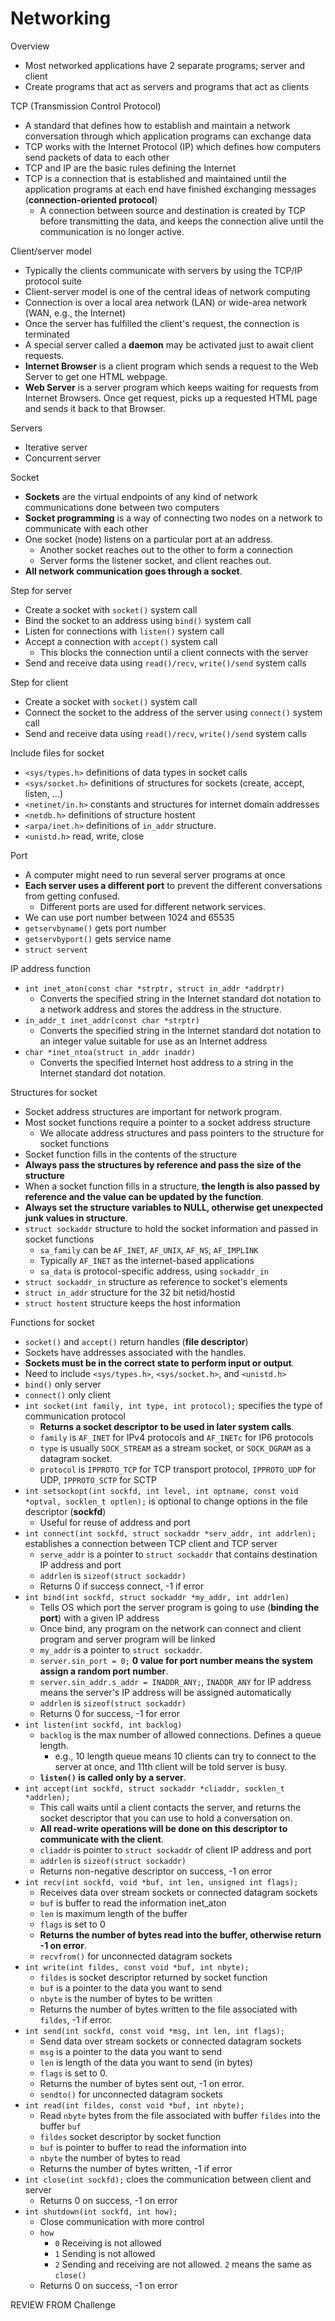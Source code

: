 # Networking

Overview
- Most networked applications have 2 separate programs; server and client
- Create programs that act as servers and programs that act as clients

TCP (Transmission Control Protocol)
- A standard that defines how to establish and maintain a network conversation through which application programs can exchange data
- TCP works with the Internet Protocol (IP) which defines how computers send packets of data to each other
- TCP and IP are the basic rules defining the Internet
- TCP is a connection that is established and maintained until the application programs at each end have finished exchanging messages (**connection-oriented protocol**)
  - A connection between source and destination is created by TCP before transmitting the data, and keeps the connection alive until the communication is no longer active.

Client/server model
- Typically the clients communicate with servers by using the TCP/IP protocol suite
- Client-server model is one of the central ideas of network computing
- Connection is over a local area network (LAN) or wide-area network (WAN, e.g., the Internet)
- Once the server has fulfilled the client's request, the connection is terminated
- A special server called a **daemon** may be activated just to await client requests.
- **Internet Browser** is a client program which sends a request to the Web Server to get one HTML webpage.
- **Web Server** is a server program which keeps waiting for requests from Internet Browsers. Once get request, picks up a requested HTML page and sends it back to that Browser.

Servers
- Iterative server
- Concurrent server

Socket
- **Sockets** are the virtual endpoints of any kind of network communications done between two computers
- **Socket programming** is a way of connecting two nodes on a network to communicate with each other
- One socket (node) listens on a particular port at an address.
  - Another socket reaches out to the other to form a connection
  - Server forms the listener socket, and client reaches out.
- **All network communication goes through a socket**.

Step for server
- Create a socket with `socket()` system call
- Bind the socket to an address using `bind()` system call
- Listen for connections with `listen()` system call
- Accept a connection with `accept()` system call
  - This blocks the connection until a client connects with the server
- Send and receive data using `read()/recv`, `write()/send` system calls

Step for client
- Create a socket with `socket()` system call
- Connect the socket to the address of the server using `connect()` system call
- Send and receive data using `read()/recv`, `write()/send` system calls

Include files for socket
- `<sys/types.h>` definitions of data types in socket calls
- `<sys/socket.h>` definitions of structures for sockets (create, accept, listen, ...)
- `<netinet/in.h>` constants and structures for internet domain addresses
- `<netdb.h>` definitions of structure hostent
- `<arpa/inet.h>` definitions of `in_addr` structure.
- `<unistd.h>` read, write, close

Port
- A computer might need to run several server programs at once
- **Each server uses a different port** to prevent the different conversations from getting confused.
  - Different ports are used for different network services.
- We can use port number between 1024 and 65535
- `getservbyname()` gets port number
- `getservbyport()` gets service name
- `struct servent`

IP address function
- `int inet_aton(const char *strptr, struct in_addr *addrptr)`
  - Converts the specified string in the Internet standard dot notation to a network address and stores the address in the structure.
- `in_addr_t inet_addr(const char *strptr)`
  - Converts the specified string in the Internet standard dot notation to an integer value suitable for use as an Internet address
- `char *inet_ntoa(struct in_addr inaddr)`
  - Converts the specified Internet host address to a string in the Internet standard dot notation.

Structures for socket
- Socket address structures are important for network program.
- Most socket functions require a pointer to a socket address structure
  - We allocate address structures and pass pointers to the structure for socket functions
- Socket function fills in the contents of the structure
- **Always pass the structures by reference and pass the size of the structure**
- When a socket function fills in a structure, **the length is also passed by reference and the value can be updated by the function**.
- **Always set the structure variables to NULL, otherwise get unexpected junk values in structure**.
- `struct sockaddr` structure to hold the socket information and passed in socket functions
  - `sa_family` can be `AF_INET`, `AF_UNIX`, `AF_NS`, `AF_IMPLINK`
  - Typically `AF_INET` as the internet-based applications
  - `sa_data` is protocol-specific address, using `sockaddr_in`
- `struct sockaddr_in` structure as reference to socket's elements
- `struct in_addr` structure for the 32 bit netid/hostid
- `struct hostent` structure keeps the host information

Functions for socket
- `socket()` and `accept()` return handles (**file descriptor**)
- Sockets have addresses associated with the handles.
- **Sockets must be in the correct state to perform input or output**.
- Need to include `<sys/types.h>`, `<sys/socket.h>`, and `<unistd.h>`
- `bind()` only server
- `connect()` only client
- `int socket(int family, int type, int protocol);` specifies the type of communication protocol
  - **Returns a socket descriptor to be used in later system calls**.
  - `family` is `AF_INET` for IPv4 protocols and `AF_INETc` for IP6 protocols
  - `type` is usually `SOCK_STREAM` as a stream socket, or `SOCK_DGRAM` as a datagram socket.
  - `protocol` is `IPPROTO_TCP` for TCP transport protocol, `IPPROTO_UDP` for UDP, `IPPROTO_SCTP` for SCTP
- `int setsockopt(int sockfd, int level, int optname, const void *optval, socklen_t optlen);` is optional to change options in the file descriptor (**sockfd**)
  - Useful for reuse of address and port
- `int connect(int sockfd, struct sockaddr *serv_addr, int addrlen);` establishes a connection between TCP client and TCP server
  - `serve_addr` is a pointer to `struct sockaddr` that contains destination IP address and port
  - `addrlen` is `sizeof(struct sockaddr)`
  - Returns 0 if success connect, -1 if error
- `int bind(int sockfd, struct sockaddr *my_addr, int addrlen)`
  - Tells OS which port the server program is going to use (**binding the port**) with a given IP address
  - Once bind, any program on the network can connect and client program and server program will be linked
  - `my_addr` is a pointer to `struct sockaddr`. 
  - `server.sin_port = 0;` **0 value for port number means the system assign a random port number**.
  - `server.sin_addr.s_addr = INADDR_ANY;`, `INADDR_ANY` for IP address means the server's IP address will be assigned automatically
  - `addrlen` is `sizeof(struct sockaddr)`
  - Returns 0 for success, -1 for error
- `int listen(int sockfd, int backlog)`
  - `backlog` is the max number of allowed connections. Defines a queue length.
    - e.g., 10 length queue means 10 clients can try to connect to the server at once, and 11th client will be told server is busy.
  - **`listen()` is called only by a server**.
- `int accept(int sockfd, struct sockaddr *cliaddr, socklen_t *addrlen);`
  - This call waits until a client contacts the server, and returns the socket descriptor that you can use to hold a conversation on.
  - **All read-write operations will be done on this descriptor to communicate with the client**.
  - `cliaddr` is pointer to `struct sockaddr` of client IP address and port
  - `addrlen` is `sizeof(struct sockaddr)`
  - Returns non-negative descriptor on success, -1 on error
- `int recv(int sockfd, void *buf, int len, unsigned int flags);`
  - Receives data over stream sockets or connected datagram sockets
  - `buf` is buffer to read the information inet_aton
  - `len` is maximum length of the buffer
  - `flags` is set to 0
  - **Returns the number of bytes read into the buffer, otherwise return -1 on error**.
  - `recvfrom()` for unconnected datagram sockets
- `int write(int fildes, const void *buf, int nbyte);`
  - `fildes` is socket descriptor returned by socket function
  - `buf` is a pointer to the data you want to send
  - `nbyte` is the number of bytes to be written
  - Returns the number of bytes written to the file associated with `fildes`, -1 if error.
- `int send(int sockfd, const void *msg, int len, int flags);`
  - Send data over stream sockets or connected datagram sockets
  - `msg` is a pointer to the data you want to send
  - `len` is length of the data you want to send (in bytes)
  - `flags` is set to 0.
  - Returns the number of bytes sent out, -1 on error.
  - `sendto()` for unconnected datagram sockets
- `int read(int fildes, const void *buf, int nbyte);`
  - Read `nbyte` bytes from the file associated with buffer `fildes` into the buffer `buf`
  - `fildes` socket descriptor by socket function
  - `buf` is pointer to buffer to read the information into
  - `nbyte` the number of bytes to read
  - Returns the number of bytes written, -1 if error
- `int close(int sockfd);` cloes the communication between client and server
  - Returns 0 on success, -1 on error
- `int shutdown(int sockfd, int how);`
  - Close communication with more control
  - `how`
    - `0` Receiving is not allowed
    - `1` Sending is not allowed
    - `2` Sending and receiving are not allowed. `2` means the same as `close()`
  - Returns 0 on success, -1 on error


REVIEW FROM Challenge